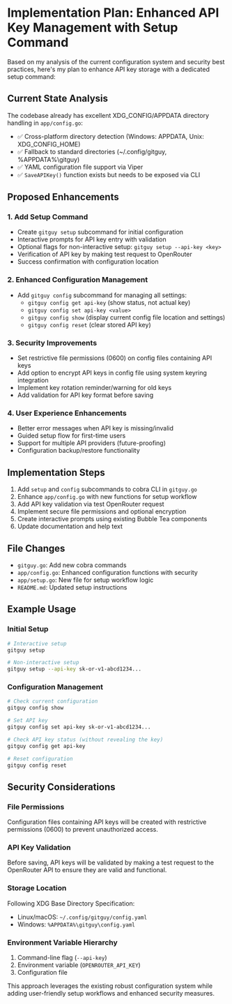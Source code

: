 # Implementation Plan: Enhanced API Key Management with Setup Command

Based on my analysis of the current configuration system and security best practices, here's my plan to enhance API key storage with a dedicated setup command:

## Current State Analysis

The codebase already has excellent XDG_CONFIG/APPDATA directory handling in `app/config.go`:

- ✅ Cross-platform directory detection (Windows: APPDATA, Unix: XDG_CONFIG_HOME)
- ✅ Fallback to standard directories (~/.config/gitguy, %APPDATA%\gitguy)
- ✅ YAML configuration file support via Viper
- ✅ `SaveAPIKey()` function exists but needs to be exposed via CLI

## Proposed Enhancements

### 1. Add Setup Command

- Create `gitguy setup` subcommand for initial configuration
- Interactive prompts for API key entry with validation
- Optional flags for non-interactive setup: `gitguy setup --api-key <key>`
- Verification of API key by making test request to OpenRouter
- Success confirmation with configuration location

### 2. Enhanced Configuration Management

- Add `gitguy config` subcommand for managing all settings:
    - `gitguy config get api-key` (show status, not actual key)
    - `gitguy config set api-key <value>`
    - `gitguy config show` (display current config file location and settings)
    - `gitguy config reset` (clear stored API key)

### 3. Security Improvements

- Set restrictive file permissions (0600) on config files containing API keys
- Add option to encrypt API keys in config file using system keyring integration
- Implement key rotation reminder/warning for old keys
- Add validation for API key format before saving

### 4. User Experience Enhancements

- Better error messages when API key is missing/invalid
- Guided setup flow for first-time users
- Support for multiple API providers (future-proofing)
- Configuration backup/restore functionality

## Implementation Steps

1. Add `setup` and `config` subcommands to cobra CLI in `gitguy.go`
2. Enhance `app/config.go` with new functions for setup workflow
3. Add API key validation via test OpenRouter request
4. Implement secure file permissions and optional encryption
5. Create interactive prompts using existing Bubble Tea components
6. Update documentation and help text

## File Changes

- `gitguy.go`: Add new cobra commands
- `app/config.go`: Enhanced configuration functions with security
- `app/setup.go`: New file for setup workflow logic
- `README.md`: Updated setup instructions

## Example Usage

### Initial Setup

```bash
# Interactive setup
gitguy setup

# Non-interactive setup
gitguy setup --api-key sk-or-v1-abcd1234...
```

### Configuration Management

```bash
# Check current configuration
gitguy config show

# Set API key
gitguy config set api-key sk-or-v1-abcd1234...

# Check API key status (without revealing the key)
gitguy config get api-key

# Reset configuration
gitguy config reset
```

## Security Considerations

### File Permissions

Configuration files containing API keys will be created with restrictive permissions (0600) to prevent unauthorized access.

### API Key Validation

Before saving, API keys will be validated by making a test request to the OpenRouter API to ensure they are valid and functional.

### Storage Location

Following XDG Base Directory Specification:

- Linux/macOS: `~/.config/gitguy/config.yaml`
- Windows: `%APPDATA%\gitguy\config.yaml`

### Environment Variable Hierarchy

1. Command-line flag (`--api-key`)
2. Environment variable (`OPENROUTER_API_KEY`)
3. Configuration file

This approach leverages the existing robust configuration system while adding user-friendly setup workflows and enhanced security measures.
